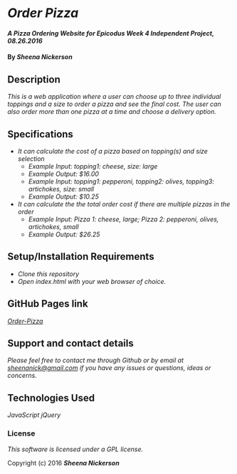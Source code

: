 # _Order Pizza_

#### _A Pizza Ordering Website for Epicodus Week 4 Independent Project, 08.26.2016_

#### By _**Sheena Nickerson**_

## Description

_This is a web application where a user can choose up to three individual toppings and a size to order a pizza and see the final cost. The user can also order more than one pizza at a time and choose a delivery option._

## Specifications

* _It can calculate the cost of a pizza based on topping(s) and size selection_
  * _Example Input: topping1: cheese, size: large_
  * _Example Output: $16.00_
  * _Example Input: topping1: pepperoni, topping2: olives, topping3: artichokes, size: small_
  * _Example Output: $10.25_
* _It can calculate the the total order cost if there are multiple pizzas in the order_
  * _Example Input: Pizza 1: cheese, large; Pizza 2: pepperoni, olives, artichokes, small_
  * _Example Output: $26.25_

## Setup/Installation Requirements

* _Clone this repository_
* _Open index.html with your web browser of choice._

## GitHub Pages link

_[Order-Pizza](https://sheenanick.github.io/order-pizza)_

## Support and contact details

_Please feel free to contact me through Github or by email at sheenanick@gmail.com if you have any issues or questions, ideas or concerns._

## Technologies Used

_JavaScript_
_jQuery_

### License

*This software is licensed under a GPL license.*

Copyright (c) 2016 **_Sheena Nickerson_**
